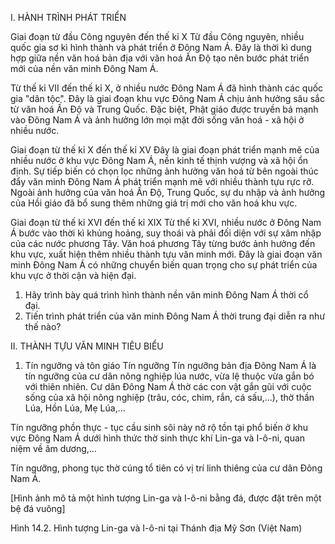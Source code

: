 I. HÀNH TRÌNH PHÁT TRIỂN

Giai đoạn từ đầu Công nguyên đến thế kỉ X
Từ đầu Công nguyên, nhiều quốc gia sơ kì hình thành và phát triển ở Đông Nam Á. Đây là thời kì dung hợp giữa nền văn hoá bản địa với văn hoá Ấn Độ tạo nên bước phát triển mới của nền văn minh Đông Nam Á.

Từ thế kỉ VII đến thế kỉ X, ở nhiều nước Đông Nam Á đã hình thành các quốc gia "dân tộc". Đây là giai đoạn khu vực Đông Nam Á chịu ảnh hưởng sâu sắc từ văn hoá Ấn Độ và Trung Quốc. Đặc biệt, Phật giáo được truyền bá mạnh vào Đông Nam Á và ảnh hưởng lớn mọi mặt đời sống văn hoá - xã hội ở nhiều nước.

Giai đoạn từ thế kỉ X đến thế kỉ XV
Đây là giai đoạn phát triển mạnh mẽ của nhiều nước ở khu vực Đông Nam Á, nền kinh tế thịnh vượng và xã hội ổn định. Sự tiếp biến có chọn lọc những ảnh hưởng văn hoá từ bên ngoài thúc đẩy văn minh Đông Nam Á phát triển mạnh mẽ với nhiều thành tựu rực rỡ. Ngoài ảnh hưởng của văn hoá Ấn Độ, Trung Quốc, sự du nhập và ảnh hưởng của Hồi giáo đã bổ sung thêm những giá trị mới cho văn hoá khu vực.

Giai đoạn từ thế kỉ XVI đến thế kỉ XIX
Từ thế kỉ XVI, nhiều nước ở Đông Nam Á bước vào thời kì khủng hoảng, suy thoái và phải đối diện với sự xâm nhập của các nước phương Tây. Văn hoá phương Tây từng bước ảnh hưởng đến khu vực, xuất hiện thêm nhiều thành tựu văn minh mới. Đây là giai đoạn văn minh Đông Nam Á có những chuyển biến quan trọng cho sự phát triển của khu vực ở thời cận và hiện đại.

1. Hãy trình bày quá trình hình thành nền văn minh Đông Nam Á thời cổ đại.
2. Tiến trình phát triển của văn minh Đông Nam Á thời trung đại diễn ra như thế nào?

II. THÀNH TỰU VĂN MINH TIÊU BIỂU
1. Tín ngưỡng và tôn giáo
Tín ngưỡng
Tín ngưỡng bản địa Đông Nam Á là tín ngưỡng của cư dân nông nghiệp lúa nước, vừa lệ thuộc vừa gắn bó với thiên nhiên. Cư dân Đông Nam Á thờ các con vật gắn gũi với cuộc sống của xã hội nông nghiệp (trâu, cóc, chim, rắn, cá sấu,...), thờ thần Lúa, Hồn Lúa, Mẹ Lúa,...

Tín ngưỡng phồn thực - tục cầu sinh sôi này nở rộ tồn tại phổ biến ở khu vực Đông Nam Á dưới hình thức thờ sinh thực khí Lin-ga và I-ô-ni, quan niệm về âm dương,...

Tín ngưỡng, phong tục thờ cúng tổ tiên có vị trí linh thiêng của cư dân Đông Nam Á.

[Hình ảnh mô tả một hình tượng Lin-ga và I-ô-ni bằng đá, được đặt trên một bệ đá vuông]

Hình 14.2. Hình tượng Lin-ga và I-ô-ni tại Thánh địa Mỹ Sơn (Việt Nam)